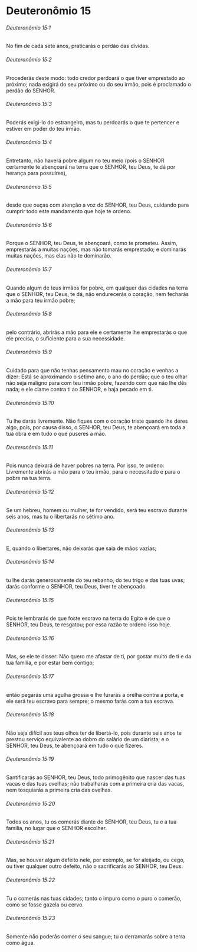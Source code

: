 # Deuteronômio 15

###### Deuteronômio 15:1

No fim de cada sete anos, praticarás o perdão das dívidas.

###### Deuteronômio 15:2

Procederás deste modo: todo credor perdoará o que tiver emprestado ao próximo; nada exigirá do seu próximo ou do seu irmão, pois é proclamado o perdão do SENHOR.

###### Deuteronômio 15:3

Poderás exigi-lo do estrangeiro, mas tu perdoarás o que te pertencer e estiver em poder do teu irmão.

###### Deuteronômio 15:4

Entretanto, não haverá pobre algum no teu meio (pois o SENHOR certamente te abençoará na terra que o SENHOR, teu Deus, te dá por herança para possuíres),

###### Deuteronômio 15:5

desde que ouças com atenção a voz do SENHOR, teu Deus, cuidando para cumprir todo este mandamento que hoje te ordeno.

###### Deuteronômio 15:6

Porque o SENHOR, teu Deus, te abençoará, como te prometeu. Assim, emprestarás a muitas nações, mas não tomarás emprestado; e dominarás muitas nações, mas elas não te dominarão.

###### Deuteronômio 15:7

Quando algum de teus irmãos for pobre, em qualquer das cidades na terra que o SENHOR, teu Deus, te dá, não endurecerás o coração, nem fecharás a mão para teu irmão pobre;

###### Deuteronômio 15:8

pelo contrário, abrirás a mão para ele e certamente lhe emprestarás o que ele precisa, o suficiente para a sua necessidade.

###### Deuteronômio 15:9

Cuidado para que não tenhas pensamento mau no coração e venhas a dizer: Está se aproximando o sétimo ano, o ano do perdão; que o teu olhar não seja maligno para com teu irmão pobre, fazendo com que não lhe dês nada; e ele clame contra ti ao SENHOR, e haja pecado em ti.

###### Deuteronômio 15:10

Tu lhe darás livremente. Não fiques com o coração triste quando lhe deres algo, pois, por causa disso, o SENHOR, teu Deus, te abençoará em toda a tua obra e em tudo o que puseres a mão.

###### Deuteronômio 15:11

Pois nunca deixará de haver pobres na terra. Por isso, te ordeno: Livremente abrirás a mão para o teu irmão, para o necessitado e para o pobre na tua terra.

###### Deuteronômio 15:12

Se um hebreu, homem ou mulher, te for vendido, será teu escravo durante seis anos, mas tu o libertarás no sétimo ano.

###### Deuteronômio 15:13

E, quando o libertares, não deixarás que saia de mãos vazias;

###### Deuteronômio 15:14

tu lhe darás generosamente do teu rebanho, do teu trigo e das tuas uvas; darás conforme o SENHOR, teu Deus, tiver te abençoado.

###### Deuteronômio 15:15

Pois te lembrarás de que foste escravo na terra do Egito e de que o SENHOR, teu Deus, te resgatou; por essa razão te ordeno isso hoje.

###### Deuteronômio 15:16

Mas, se ele te disser: Não quero me afastar de ti, por gostar muito de ti e da tua família, e por estar bem contigo;

###### Deuteronômio 15:17

então pegarás uma agulha grossa e lhe furarás a orelha contra a porta, e ele será teu escravo para sempre; o mesmo farás com a tua escrava.

###### Deuteronômio 15:18

Não seja difícil aos teus olhos ter de libertá-lo, pois durante seis anos te prestou serviço equivalente ao dobro do salário de um diarista; e o SENHOR, teu Deus, te abençoará em tudo o que fizeres.

###### Deuteronômio 15:19

Santificarás ao SENHOR, teu Deus, todo primogênito que nascer das tuas vacas e das tuas ovelhas; não trabalharás com a primeira cria das vacas, nem tosquiarás a primeira cria das ovelhas.

###### Deuteronômio 15:20

Todos os anos, tu os comerás diante do SENHOR, teu Deus, tu e a tua família, no lugar que o SENHOR escolher.

###### Deuteronômio 15:21

Mas, se houver algum defeito nele, por exemplo, se for aleijado, ou cego, ou tiver qualquer outro defeito, não o sacrificarás ao SENHOR, teu Deus.

###### Deuteronômio 15:22

Tu o comerás nas tuas cidades; tanto o impuro como o puro o comerão, como se fosse gazela ou cervo.

###### Deuteronômio 15:23

Somente não poderás comer o seu sangue; tu o derramarás sobre a terra como água.

